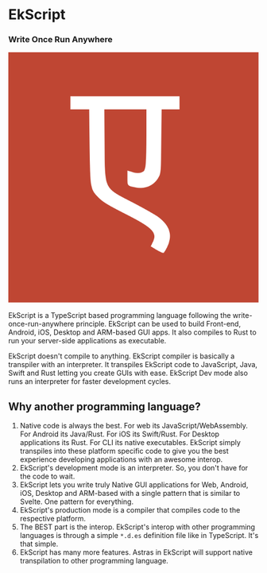 # EkScript

### Write Once Run Anywhere

![Ekscript Logo](./assets/ekscript.svg)

EkScript is a TypeScript based programming language following the write-once-run-anywhere principle. EkScript can be used to build Front-end, Android, iOS, Desktop and ARM-based GUI apps. It also compiles to Rust to run your server-side applications as executable.

EkScript doesn't compile to anything. EkScript compiler is basically a transpiler with an interpreter. It transpiles EkScript code to JavaScript, Java, Swift and Rust letting you create GUIs with ease. EkScript Dev mode also runs an interpreter for faster development cycles.

## Why another programming language?

1. Native code is always the best. For web its JavaScript/WebAssembly. For Android its Java/Rust. For iOS its Swift/Rust. For Desktop applications its Rust. For CLI its native executables. EkScript simply transpiles into these platform specific code to give you the best experience developing applications with an awesome interop.
2. EkScript's development mode is an interpreter. So, you don't have for the code to wait.
3. EkScript lets you write truly Native GUI applications for Web, Android, iOS, Desktop and ARM-based with a single pattern that is similar to Svelte. One pattern for everything.
4. EkScript's production mode is a compiler that compiles code to the respective platform.
5. The BEST part is the interop. EkScript's interop with other programming languages is through a simple `*.d.es` definition file like in TypeScript. It's that simple.
6. EkScript has many more features. Astras in EkScript will support native transpilation to other programming language.
